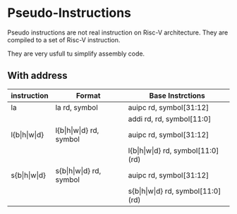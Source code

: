 # Pseudo-Instructions

Pseudo instructions are not real instruction on Risc-V architecture. They are
compiled to a set of Risc-V instruction.

They are very usfull tu simplify assembly code.

## With address

| instruction   | Format                    | Base Instrctions                     |
|---------------|---------------------------|--------------------------------------|
| la            | la rd, symbol             | auipc rd, symbol[31:12]              |
|               |                           | addi rd, rd, symbol[11:0]            |
| l{b\|h\|w\|d} | l{b\|h\|w\|d} rd, symbol  | auipc rd, symbol[31:12]              |
|               |                           | l{b\|h\|w\|d} rd, symbol\[11:0\] \(rd\) |
| s{b\|h\|w\|d} | s{b\|h\|w\|d} rd, symbol  | auipc rd, symbol[31:12]              |
|               |                           | s{b\|h\|w\|d} rd, symbol\[11:0\] \(rd\) |
